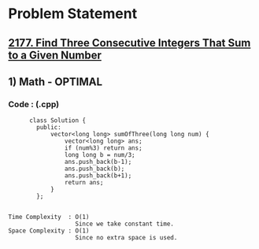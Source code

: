# Problem Statement

## [2177. Find Three Consecutive Integers That Sum to a Given Number](https://leetcode.com/problems/find-three-consecutive-integers-that-sum-to-a-given-number/)


## 1) Math - OPTIMAL

     
  
        
   ### Code : (.cpp)  
      
          class Solution {
            public:
                vector<long long> sumOfThree(long long num) {
                    vector<long long> ans;
                    if (num%3) return ans;
                    long long b = num/3;
                    ans.push_back(b-1);
                    ans.push_back(b);
                    ans.push_back(b+1);
                    return ans;
                }
            };
  

    Time Complexity  : O(1)
                       Since we take constant time.
    Space Complexity : O(1)
                       Since no extra space is used.
